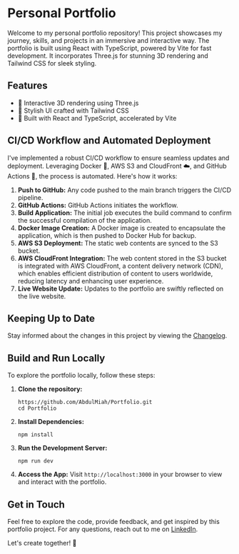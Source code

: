 # Personal Portfolio

Welcome to my personal portfolio repository! This project showcases my journey, skills, and projects in an immersive and interactive way. The portfolio is built using React with TypeScript, powered by Vite for fast development. It incorporates Three.js for stunning 3D rendering and Tailwind CSS for sleek styling.

## Features

- 🚀 Interactive 3D rendering using Three.js
- 💅 Stylish UI crafted with Tailwind CSS
- 🧩 Built with React and TypeScript, accelerated by Vite

## CI/CD Workflow and Automated Deployment

I've implemented a robust CI/CD workflow to ensure seamless updates and deployment. Leveraging Docker 🐳, AWS S3 and CloudFront ☁️, and GitHub Actions 🚀, the process is automated. Here's how it works:

1. **Push to GitHub:** Any code pushed to the main branch triggers the CI/CD pipeline.
2. **GitHub Actions:** GitHub Actions initiates the workflow.
3. **Build Application:** The initial job executes the build command to confirm the successful compilation of the application.
4. **Docker Image Creation:** A Docker image is created to encapsulate the application, which is then pushed to Docker Hub for backup.
5. **AWS S3 Deployment:** The static web contents are synced to the S3 bucket.
6. **AWS CloudFront Integration:** The web content stored in the S3 bucket is integrated with AWS CloudFront, a content delivery network (CDN), which enables efficient distribution of content to users worldwide, reducing latency and enhancing user experience.
7. **Live Website Update:** Updates to the portfolio are swiftly reflected on the live website.

## Keeping Up to Date

Stay informed about the changes in this project by viewing the [Changelog](CHANGELOG.md).

## Build and Run Locally

To explore the portfolio locally, follow these steps:

1. **Clone the repository:**

   ```
   https://github.com/AbdulMiah/Portfolio.git
   cd Portfolio
   ```

2. **Install Dependencies:**

   ```
   npm install
   ```

3. **Run the Development Server:**

   ```
   npm run dev
   ```

4. **Access the App:**
   Visit `http://localhost:3000` in your browser to view and interact with the portfolio.

## Get in Touch

Feel free to explore the code, provide feedback, and get inspired by this portfolio project. For any questions, reach out to me on [LinkedIn](https://www.linkedin.com/in/sabeernarula/).

Let's create together! 🌟
